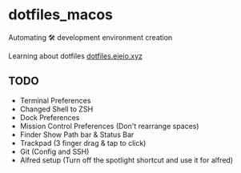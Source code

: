 
# dotfiles_macos
Automating 🛠  development  environment creation

Learning about dotfiles [dotfiles.eieio.xyz](dotfiles.eieio.xyz)


## TODO
- Terminal Preferences
- Changed Shell to ZSH
- Dock Preferences
- Mission Control Preferences (Don't rearrange spaces)
- Finder Show Path bar & Status Bar
- Trackpad (3 finger drag & tap to click)
- Git (Config and SSH)
- Alfred setup (Turn off the spotlight shortcut and use it for alfred)
